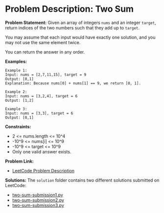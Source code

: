 # Problem Description: Two Sum

**Problem Statement:**
Given an array of integers `nums` and an integer `target`, return indices of the two numbers such that they add up to `target`.

You may assume that each input would have exactly one solution, and you may not use the same element twice.

You can return the answer in any order.

**Examples:**
```
Example 1:
Input: nums = [2,7,11,15], target = 9
Output: [0,1]
Explanation: Because nums[0] + nums[1] == 9, we return [0, 1].

Example 2:
Input: nums = [3,2,4], target = 6
Output: [1,2]

Example 3:
Input: nums = [3,3], target = 6
Output: [0,1]
```

**Constraints:**
- 2 <= nums.length <= 10^4
- -10^9 <= nums[i] <= 10^9
- -10^9 <= target <= 10^9
- Only one valid answer exists.

**Problem Link:**
- [LeetCode Problem Description](<https://leetcode.com/problems/two-sum/description/>)

**Solutions:**
The `solution` folder contains two different solutions submitted on LeetCode:
- [two-sum-submission1.py](solution/two-sum-submission1.py)
- [two-sum-submission2.py](solution/two-sum-submission2.py)
- [two-sum-submission3.py](solution/two-sum-submission3.py)


